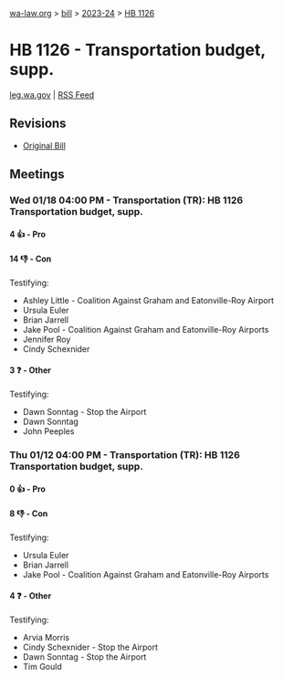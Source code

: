 [wa-law.org](/) > [bill](/bill/) > [2023-24](/bill/2023-24/) > [HB 1126](/bill/2023-24/hb/1126/)

# HB 1126 - Transportation budget, supp.
[leg.wa.gov](https://app.leg.wa.gov/billsummary?BillNumber=1126&Year=2023&Initiative=false) | [RSS Feed](./rss.xml)

## Revisions
* [Original Bill](1/)

## Meetings
### Wed 01/18 04:00 PM - Transportation (TR): HB 1126 Transportation budget, supp.
#### 4 👍 - Pro

#### 14 👎 - Con
Testifying:
* Ashley Little - Coalition Against Graham and Eatonville-Roy Airport
* Ursula Euler
* Brian Jarrell
* Jake Pool - Coalition Against Graham and Eatonville-Roy Airports
* Jennifer Roy
* Cindy Schexnider

#### 3 ❓ - Other
Testifying:
* Dawn Sonntag - Stop the Airport
* Dawn Sonntag
* John Peeples

### Thu 01/12 04:00 PM - Transportation (TR): HB 1126 Transportation budget, supp.
#### 0 👍 - Pro

#### 8 👎 - Con
Testifying:
* Ursula Euler
* Brian Jarrell
* Jake Pool - Coalition Against Graham and Eatonville-Roy Airports

#### 4 ❓ - Other
Testifying:
* Arvia Morris
* Cindy Schexnider - Stop the Airport
* Dawn Sonntag - Stop the Airport
* Tim Gould
